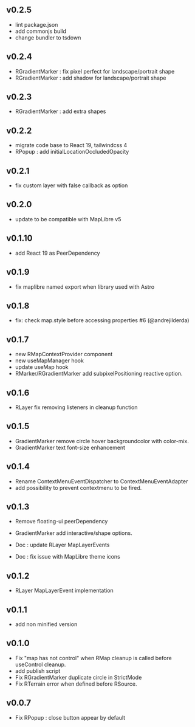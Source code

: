 ## v0.2.5

- lint package.json
- add commonjs build
- change bundler to tsdown

## v0.2.4

- RGradientMarker : fix pixel perfect for landscape/portrait shape
- RGradientMarker : add shadow for landscape/portrait shape

## v0.2.3

- RGradientMarker : add extra shapes

## v0.2.2

- migrate code base to React 19, tailwindcss 4
- RPopup : add initialLocationOccludedOpacity

## v0.2.1

- fix custom layer with false callback as option

## v0.2.0

- update to be compatible with MapLibre v5

## v0.1.10

- add React 19 as PeerDependency

## v0.1.9

- fix maplibre named export when library used with Astro

## v0.1.8

-  fix: check map.style before accessing properties #6 (@andrejilderda)

## v0.1.7

- new RMapContextProvider component
- new useMapManager hook
- update useMap hook
- RMarker/RGradientMarker add subpixelPositioning reactive option.

## v0.1.6

- RLayer fix removing listeners in cleanup function

## v0.1.5

- GradientMarker remove circle hover backgroundcolor with color-mix.
- GradientMarker text font-size enhancement

## v0.1.4

- Rename ContextMenuEventDispatcher to ContextMenuEventAdapter
- add possibility to prevent contextmenu to be fired.

## v0.1.3

- Remove floating-ui peerDependency
- GradientMarker add interactive/shape options.

- Doc : update RLayer MapLayerEvents
- Doc : fix issue with MapLibre theme icons

## v0.1.2

- RLayer MapLayerEvent implementation

## v0.1.1

- add non minified version

## v0.1.0

- Fix "map has not control" when RMap cleanup is called before useControl cleanup.
- add publish script
- Fix RGradientMarker duplicate circle in StrictMode
- Fix RTerrain error when defined before RSource.

## v0.0.7

- Fix RPopup : close button appear by default

